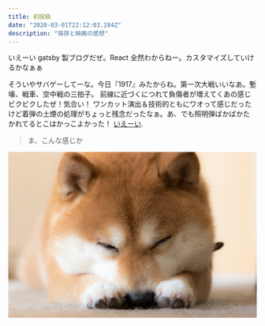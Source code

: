 ```yaml
---
title: 初投稿
date: "2020-03-01T22:12:03.284Z"
description: "挨拶と映画の感想"
---
```


いえーい gatsby 製ブログだぜ。React 全然わからねー。カスタマイズしていけるかなぁぁ

そういやサバゲーしてーな。今日『1917』みたからね。第一次大戦いいなあ。塹壕、戦車、空中戦の三拍子。
前線に近づくにつれて負傷者が増えてくあの感じビクビクしたぜ！気合い！
ワンカット演出＆技術的ともにワオって感じだったけど着弾の土煙の処理がちょっと残念だったなぁ。あ、でも照明弾ばかばかたかれてるとこはかっこよかった！
[いえーい](https://ja.wikipedia.org/wiki/1917_%E5%91%BD%E3%82%92%E3%81%8B%E3%81%91%E3%81%9F%E4%BC%9D%E4%BB%A4).

> ま、こんな感じか

![Chinese Salty Egg](./iStock-805218690.jpg)
